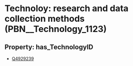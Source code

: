 # Technoloy: __research and data collection methods__ (PBN__Technology_1123)

## Property: has_TechnologyID

* [Q4929239](Q4929239)

